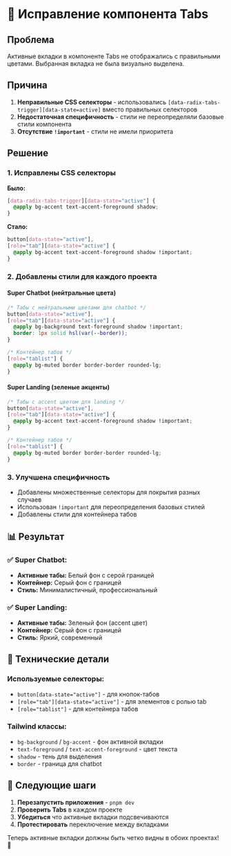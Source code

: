 # 🔧 Исправление компонента Tabs

## Проблема

Активные вкладки в компоненте Tabs не отображались с правильными цветами. Выбранная вкладка не была визуально выделена.

## Причина

1. **Неправильные CSS селекторы** - использовались `[data-radix-tabs-trigger][data-state=active]` вместо правильных селекторов
2. **Недостаточная специфичность** - стили не переопределяли базовые стили компонента
3. **Отсутствие `!important`** - стили не имели приоритета

## Решение

### 1. Исправлены CSS селекторы

**Было:**

```css
[data-radix-tabs-trigger][data-state="active"] {
  @apply bg-accent text-accent-foreground shadow;
}
```

**Стало:**

```css
button[data-state="active"],
[role="tab"][data-state="active"] {
  @apply bg-accent text-accent-foreground shadow !important;
}
```

### 2. Добавлены стили для каждого проекта

#### Super Chatbot (нейтральные цвета)

```css
/* Табы с нейтральными цветами для chatbot */
button[data-state="active"],
[role="tab"][data-state="active"] {
  @apply bg-background text-foreground shadow !important;
  border: 1px solid hsl(var(--border));
}

/* Контейнер табов */
[role="tablist"] {
  @apply bg-muted border border-border rounded-lg;
}
```

#### Super Landing (зеленые акценты)

```css
/* Табы с accent цветом для landing */
button[data-state="active"],
[role="tab"][data-state="active"] {
  @apply bg-accent text-accent-foreground shadow !important;
}

/* Контейнер табов */
[role="tablist"] {
  @apply bg-muted border border-border rounded-lg;
}
```

### 3. Улучшена специфичность

- Добавлены множественные селекторы для покрытия разных случаев
- Использован `!important` для переопределения базовых стилей
- Добавлены стили для контейнера табов

## 📊 Результат

### ✅ Super Chatbot:

- **Активные табы:** Белый фон с серой границей
- **Контейнер:** Серый фон с границей
- **Стиль:** Минималистичный, профессиональный

### ✅ Super Landing:

- **Активные табы:** Зеленый фон (accent цвет)
- **Контейнер:** Серый фон с границей
- **Стиль:** Яркий, современный

## 🔧 Технические детали

### Используемые селекторы:

- `button[data-state="active"]` - для кнопок-табов
- `[role="tab"][data-state="active"]` - для элементов с ролью tab
- `[role="tablist"]` - для контейнера табов

### Tailwind классы:

- `bg-background` / `bg-accent` - фон активной вкладки
- `text-foreground` / `text-accent-foreground` - цвет текста
- `shadow` - тень для выделения
- `border` - граница для chatbot

## 🚀 Следующие шаги

1. **Перезапустить приложения** - `pnpm dev`
2. **Проверить Tabs** в каждом проекте
3. **Убедиться** что активные вкладки подсвечиваются
4. **Протестировать** переключение между вкладками

Теперь активные вкладки должны быть четко видны в обоих проектах! 🎯
